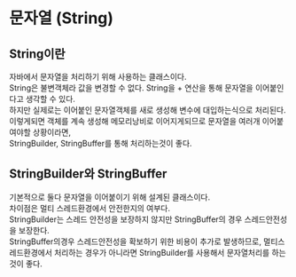 # 문자열 (String)

## String이란
자바에서 문자열을 처리하기 위해 사용하는 클래스이다.  
String은 불변객체라 값을 변경할 수 없다. String을 + 연산을 통해 문자열을 이어붙인다고 생각할 수 있다.  
하지만 실제로는 이어붙인 문자열객체를 새로 생성해 변수에 대입하는식으로 처리된다.  
이렇게되면 객체를 계속 생성해 메모리낭비로 이어지게되므로 문자열을 여러개 이어붙여야할 상황이라면,  
StringBuilder, StringBuffer를 통해 처리하는것이 좋다.

## StringBuilder와 StringBuffer
기본적으로 둘다 문자열을 이어붙이기 위해 설계된 클래스이다.  
차이점은 멀티 스레드환경에서 안전한지의 여부다.  
StringBuilder는 스레드 안전성을 보장하지 않지만 StringBuffer의 경우 스레드안전성을 보장한다.  
StringBuffer의경우 스레드안전성을 확보하기 위한 비용이 추가로 발생하므로, 멀티스레드환경에서 처리하는 경우가 아니라면 StringBuilder를 사용해서 문자열처리를 하는것이 좋다.
